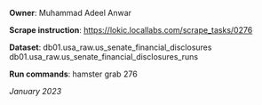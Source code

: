 **Owner**: Muhammad Adeel Anwar

**Scrape instruction**: https://lokic.locallabs.com/scrape_tasks/0276

**Dataset**:  db01.usa_raw.us_senate_financial_disclosures
              db01.usa_raw.us_senate_financial_disclosures_runs

**Run commands**: hamster grab 276

_January 2023_
